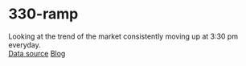 # 330-ramp
Looking at the trend of the market consistently moving up at 3:30 pm everyday.  
[Data source](https://firstratedata.com/i/index/SPX)
[Blog](https://medium.com/@joseph.louis.bell/is-the-3-30-ramp-real-9454438d92d2)
